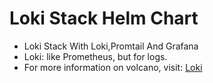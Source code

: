 # Loki Stack Helm Chart
* Loki Stack With Loki,Promtail And Grafana
* Loki: like Prometheus, but for logs.
* For more information on volcano, visit: [Loki](https://grafana.com/loki)
